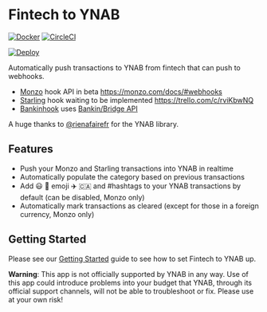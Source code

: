 # Fintech to YNAB

[![Docker](https://img.shields.io/docker/build/scottrobertson/fintech-to-ynab.svg)](https://hub.docker.com/r/scottrobertson/fintech-to-ynab/)
[![CircleCI](https://img.shields.io/circleci/project/github/scottrobertson/fintech-to-ynab.svg)](https://circleci.com/gh/scottrobertson/fintech-to-ynab)

[![Deploy](https://www.herokucdn.com/deploy/button.svg)](https://heroku.com/deploy?template=https://github.com/scottrobertson/fintech-to-ynab)

Automatically push transactions to YNAB from fintech that can push to webhooks.
  - [Monzo](getmondo.co.uk) hook API in beta https://monzo.com/docs/#webhooks
  - [Starling](https://www.starlingbank.com) hook waiting to be implemented https://trello.com/c/rviKbwNQ
  - [Bankinhook](https://github.com/rienafairefr/bankinhook) uses [Bankin/Bridge API](https://bridgeapi.io/)

A huge thanks to [@rienafairefr](https://github.com/rienafairefr/nYNABapi) for the YNAB library.

## Features
  - Push your Monzo and Starling transactions into YNAB in realtime
  - Automatically populate the category based on previous transactions
  - Add 😃 🍏 emoji ✈️ 🇨🇦 and #hashtags to your YNAB transactions by default (can be disabled, Monzo only)
  - Automatically mark transactions as cleared (except for those in a foreign currency, Monzo only)

## Getting Started

Please see our [Getting Started](https://github.com/scottrobertson/fintech-to-ynab/wiki/Getting-Started) guide to see how to set Fintech to YNAB up.

**Warning**: This app is not officially supported by YNAB in any way. Use of this app could introduce problems into your budget that YNAB, through its official support channels, will not be able to troubleshoot or fix. Please use at your own risk!
